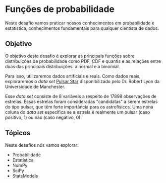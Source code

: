 # Funções de probabilidade

Neste desafio vamos praticar nossos conhecimentos em probabilidade e estatística,
conhecimentos fundamentais para qualquer cientista de dados.

## Objetivo

O objetivo deste desafio é explorar as principais funções sobre distribuições de probabilidade
como PDF, CDF e quantis e as relações entre duas das principais distribuições: a normal e a binomial.

Para isso, utilizaremos dados artificiais e reais. Como dados reais, exploraremos o _data set_
[Pulsar Star](https://archive.ics.uci.edu/ml/datasets/HTRU2) disponibilizado pelo Dr. Robert Lyon da Universidade de Manchester.

Esse _data set_ consiste de 8 variáveis a respeito de 17898 observações de estrelas. Essas
estrelas foram consideradas "candidatas" a serem estrelas do tipo pulsar, que têm forte 
importância para os astrofísicos. Uma nona coluna do _data set_ especifica se a estrela é
realmente um pulsar (caso positivo, 1) ou não (caso negativo, 0).

## Tópicos

Neste desafios nós vamos explorar:

* Probabilidade
* Estatística
* NumPy
* SciPy
* StatsModels


